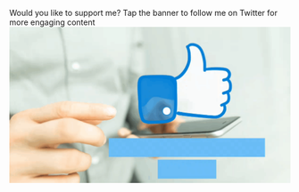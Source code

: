 Would you like to support me? Tap the banner to follow me on Twitter for more engaging content
![Animated Banner](ezgif.com-apng-to-gif.gif)
